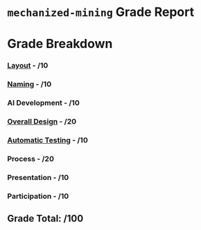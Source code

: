 # `mechanized-mining` Grade Report

# Grade Breakdown


### [Layout](https://github.com/CS126FA19/mechanized-mining-914-Chu/issues?utf8=%E2%9C%93&q=label%3A%22Layout%22) - /10

### [Naming](https://github.com/CS126FA19/mechanized-mining-914-Chu/issues?utf8=%E2%9C%93&q=label%3A%22Naming%22) - /10

### AI Development - /10

### [Overall Design](https://github.com/CS126FA19/mechanized-mining-914-Chu/issues?utf8=%E2%9C%93&q=label%3A%22Overall+Design%22) - /20

### [Automatic Testing](https://github.com/CS126FA19/mechanized-mining-914-Chu/issues?utf8=%E2%9C%93&q=label%3A%22Automatic+Testing%22) - /10

### Process - /20

### Presentation - /10

### Participation - /10

## Grade Total: /100
